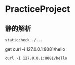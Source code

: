 # PracticeProject

## 静的解析

`staticcheck ./...`

get
curl -i 127.0.0.1:8081/hello

```
curl -i 127.0.0.1:8081/hello
```
